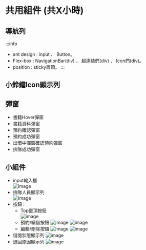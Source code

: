 # 共用組件 (共X小時)
## 導航列  
:::info
* ant design : input 、 Button。
* Flex-box : NavigationBar(div) 、 超連結們(div) 、 Icon們(div)。
* position : sticky置頂。
:::
## 小鈴鐺Icon顯示列
## 彈窗
* 書籍Hover彈窗
* 書籍資料彈窗
* 預約確認彈窗
* 預約成功彈窗
* 出借中彈窗確認預約彈窗
* 排隊成功彈窗
## 小組件
* input輸入框  
![image](https://user-images.githubusercontent.com/97044208/173873686-2782eb88-a0c5-462e-951a-d45c623dda0b.png)
* 排隊人員顯示列  
![image](https://user-images.githubusercontent.com/97044208/173874022-263c081b-b14f-418f-8445-a5d430027d65.png)
* 按鈕 : 
  * Top置頂按鈕  
  ![image](https://user-images.githubusercontent.com/97044208/173874092-3faa81fd-17a0-4d33-92b0-05ab6207adff.png)
  * 預約/續借按鈕
  ![image](https://user-images.githubusercontent.com/97044208/173874501-50c4782f-ebdb-40a7-a29c-fc4b35a8229f.png)
  ![image](https://user-images.githubusercontent.com/97044208/173874281-eeb8bff0-e79e-43ac-aef7-f113c25611dc.png)
  * 編輯/刪除按鈕
  ![image](https://user-images.githubusercontent.com/97044208/173874565-875f4a38-bb3d-4d0c-90f0-5ebf2ba9c891.png)
  ![image](https://user-images.githubusercontent.com/97044208/173874615-d3a20581-3ce3-40c5-9393-3ae3f753dab6.png)
* 借閱狀態顯示列
![image](https://user-images.githubusercontent.com/97044208/173874835-735cc697-083d-4464-82bd-f3b8f7305ba7.png)
* 退回原因顯示列
![image](https://user-images.githubusercontent.com/97044208/173874897-efcf3245-b897-46a7-871d-e5041f35030a.png)

